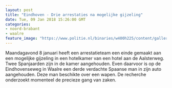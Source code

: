 ```yaml
---
layout: post
title: "Eindhoven - Drie arrestaties na mogelijke gijzeling"
date: Tue, 09 Jan 2018 15:26:00 GMT
categories: 
- noord-brabant 
- waalre 
feature_image: "https://www.politie.nl/binaries/w400h225/content/gallery/politie/stockfotos/algemeen/dienstwapen-in-holster-agent.jpg"
---
```


Maandagavond 8 januari heeft een arrestatieteam een einde gemaakt aan een mogelijke gijzeling in een hotelkamer van een hotel aan de Aalsterweg. Twee Spanjaarden zijn in de kamer aangehouden. Even daarvoor is op de Eindhovenseweg in Waalre een derde verdachte Spaanse man in zijn auto aangehouden. Deze man beschikte over een wapen. De recherche onderzoekt momenteel de precieze gang van zaken.
